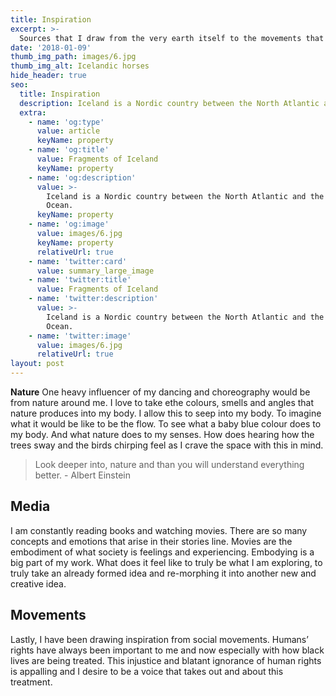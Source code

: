 ```yaml
---
title: Inspiration
excerpt: >-
  Sources that I draw from the very earth itself to the movements that are happening right before our eyes.
date: '2018-01-09'
thumb_img_path: images/6.jpg
thumb_img_alt: Icelandic horses
hide_header: true
seo:
  title: Inspiration 
  description: Iceland is a Nordic country between the North Atlantic and the Arctic Ocean.
  extra:
    - name: 'og:type'
      value: article
      keyName: property
    - name: 'og:title'
      value: Fragments of Iceland
      keyName: property
    - name: 'og:description'
      value: >-
        Iceland is a Nordic country between the North Atlantic and the Arctic
        Ocean.
      keyName: property
    - name: 'og:image'
      value: images/6.jpg
      keyName: property
      relativeUrl: true
    - name: 'twitter:card'
      value: summary_large_image
    - name: 'twitter:title'
      value: Fragments of Iceland
    - name: 'twitter:description'
      value: >-
        Iceland is a Nordic country between the North Atlantic and the Arctic
        Ocean.
    - name: 'twitter:image'
      value: images/6.jpg
      relativeUrl: true
layout: post
---
```


**Nature** One heavy influencer of my dancing and choreography would be from nature around me. I love to take ethe colours, smells and angles that nature produces into my body. I allow this to seep into my body. To imagine what it would be like to be the flow. To see what a baby blue colour does to my body. And what nature does to my senses. How does hearing how the trees sway and the birds chirping feel as I crave the space with this in mind. 

> Look deeper into, nature and than you will understand everything better.  -  Albert Einstein


## Media
I am constantly reading books and watching movies. There are so many concepts and emotions that arise in their stories line. Movies are the embodiment of what society is feelings and experiencing. Embodying is a big part of my work. What does it feel like to truly be what I am exploring, to truly take an already formed idea and re-morphing it into another new and creative idea. 

## Movements

Lastly, I have been drawing inspiration from social movements. Humans’ rights have always been important to me and now especially with how black lives are being treated. This injustice and blatant ignorance of human rights is appalling and I desire to be a voice that takes out and about this treatment. 